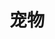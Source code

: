 # 宠物
<frame src="//player.bilibili.com/player.html?aid=569061643&bvid=BV1fv4y157VC&cid=1070320306&p=9" scrolling="no" border="0" frameborder="no" framespacing="0" allowfullscreen="true"> </frame>
<br />
<dialog>
# Do you have any pets?
## No, I don't. What about you?
# I have a dog. I [rescued/v.] him from the dog [shelter/n./2] three years ago.
He's five years old.
## what [breed/n.] is he?
# He's a Golden Retriever.
## That's nice. I would like a dog but my [landlord/n.] does not allow pets.
It's written in my apartment [lease/n./2].
# I'm sorry to hear that.
## That's OK. At least I save money by not buying dog food or paying vet bills.
# Maybe you can [dog-sit/v.] for me when I'm away this summer.
## Sure! I'd be happy to, as long as you're willing to pay.
</dialog>
